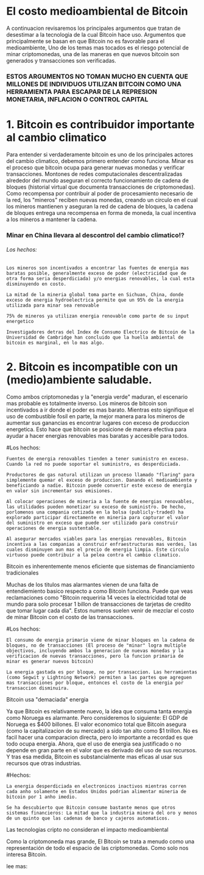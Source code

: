 # El costo medioambiental de Bitcoin

A continuacion revisaremos los principales argumentos que tratan de desestimar a la tecnologia de la cual Bitcoin hace uso. Argumentos que principalmente se basan en que Bitcoin no es favorable para el medioambiente, Uno de los temas mas tocados es el riesgo potencial de minar criptomonedas, una de las maneras en que nuevos bitcoin son generados y transacciones son verificadas. 

### ESTOS ARGUMENTOS NO TOMAN MUCHO EN CUENTA QUE MILLONES DE INDIVIDUOS UTILIZAN BITCOIN COMO UNA HERRAMIENTA PARA ESCAPAR DE LA REPRESION MONETARIA, INFLACION O CONTROL CAPITAL ###

# 1. Bitcoin es contribuidor importante al cambio climatico

Para entender si verdaderamente bitcoin es uno de los principales actores del cambio climatico, debemos primero entender como funciona.
Minar es el proceso que bitcoin ocupa para generar nuevas monedas y verificar transacciones. Montones de redes computacionales descentralizadas alrededor del mundo aseguran el correcto funcionamiento de cadena de bloques (historial virtual que documenta transacciones de criptomonedas). Como recompensa por contribuir al poder de procesamiento necesario de la red, los "mineros" reciben nuevas monedas, creando un circulo en el cual los mineros mantienen y aseguran la red de cadena de bloques, la cadena de bloques entrega una recompensa en forma de moneda, la cual incentiva a los mineros a mantener la cadena.

### Minar en China llevara al descontrol del cambio climatico!?

###### Los hechos: 

    Los mineros son incentivados a encontrar las fuentes de energia mas baratas posible, generalmente exceso de poder (electricidad que de otra forma seria desperdiciada) y/o energias renovables, la cual esta disminuyendo en costo.

    La mitad de la mineria global toma parte en Sichuan, China, donde exceso de energia hydroelectrica permite que un 95% de la energia utilizada para minar sea renovable

    75% de mineros ya utilizan energia renovable como parte de su input energetico

    Investigadores detras del Index de Consumo Electrico de Bitcoin de la Universidad de Cambridge han concluido que la huella ambiental de bitcoin es marginal, en lo mas algo.

# 2. Bitcoin es incompatible con un (medio)ambiente saludable.

Como ambos criptomonedas y la "energia verde" maduran, el escenario mas probable es totalmente inverso. Los mineros de bitcoin son incentivados a ir donde el poder es mas barato. Mientras esto signifique el uso de combustible fosil en parte, la mejor manera para los mineros de aumentar sus ganancias es encontrar lugares con exceso de produccion energetica. Esto hace que bitcoin se posicione de manera efectiva para ayudar a hacer energias renovables mas baratas y accesible para todos.

#Los hechos: 

    Fuentes de energia renovables tienden a tener suministro en exceso. Cuando la red no puede soportar el suministro, es desperdiciada.

    Productores de gas natural utilizan un proceso llamado "flaring" para simplemente quemar el exceso de produccion. Danando el medioambiente y beneficiando a nadie. Bitcoin puede convertir este exceso de energia en valor sin incrementar sus emisiones.

    Al colocar operaciones de mineria a la fuente de energias renovables, las utilidades pueden monetizar su exceso de suministro. De hecho, porlomenos una compania cotizada en la bolsa (publicly-traded) ha explorado participar directamente en mineria para capturar el valor del suministro en exceso que puede ser utilizado para construir operaciones de energia sustentable.

    Al asegurar mercados viables para las energias renovables, Bitcoin incentiva a las companias a construir enfraestructuras mas verdes, las cuales disminuyen aun mas el precio de energia limpia. Este circulo virtuoso puede contribuir a la pelea contra el cambio climatico.

Bitcoin es inherentemente menos eficiente que sistemas de financiamiento tradicionales

Muchas de los titulos mas alarmantes vienen de una falta de entendiemiento basico respecto a como Bitcoin funciona. Puede que veas reclamaciones como "Bitcoin requeriria 14 veces la electricidad total de mundo para solo procesar 1 billon de transacciones de tarjetas de credito que tomar lugar cada dia". Estos numeros suelen venir de mezclar el costo de minar Bitcoin con el costo de las transacciones.

#Los hechos: 

    El consumo de energia primario viene de minar bloques en la cadena de bloques, no de transacciones (El proceso de "minar" logra multiple objectivos, incluyendo ambos la generacion de nuevas monedas y la verificacion de nuevas transacciones, pero la funcion primaria de minar es generar nuevos bitcoin)

    La energia gastada es por bloque, no por transaccion. Las herramientas (como Segwit y Lightning Network) permiten a las partes que agreguen mas transacciones por bloque, entonces el costo de la energia por transaccion disminuira. 

Bitcoin usa "demaciada" energia

Ya que Bitcoin es relativamente nuevo, la idea que consuma tanta energia como Noruega es alarmante. Pero consideremos lo siguiente: El GDP de Noruega es $400 billones. El valor economico total que Bitcoin asegura (como la capitalizacion de su mercado) a sido tan alto como $1 trillon. No es facil hacer una comparacion directa, pero lo importante a recordad es que todo ocupa energia. Ahora, que el uso de energia sea justificado o no depende en gran parte en el valor que es derivado del uso de sus recursos. Y tras esa medida, Bitcoin es substancialmente mas eficas al usar sus recursos que otras industrias.

#Hechos:

    La energia desperdiciada en electronicos inactivos mientras corren cada anho solamente en Estados Unidos podrian alimentar mineria de bitcoin por 1 anho imedio.

    Se ha descubierto que Bitcoin consume bastante menos que otros sistemas financieros: La mitad que la industria minera del oro y menos de un quinto que las cadenas de banco y cajeros automaticos.

Las tecnologias cripto no consideran el impacto medioambiental

Como la criptomoneda mas grande, El Bitcoin se trata a menudo como una representación de todo el espacio de las criptomonedas. Como solo nos interesa Bitcoin.

lee mas: 

